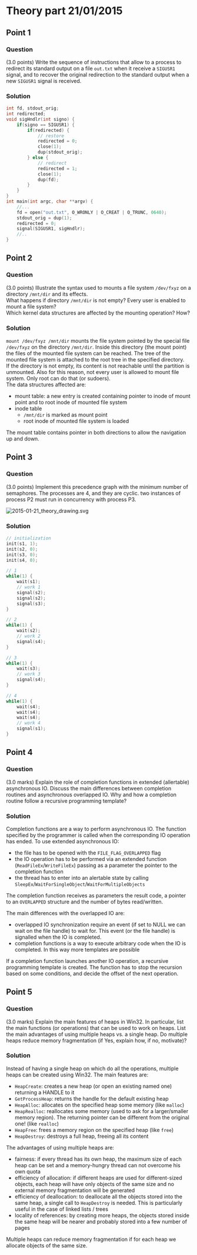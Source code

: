 # Theory part 21/01/2015

## Point 1

### Question

(3.0 points) Write the sequence of instructions that allow to a process to redirect its standard output on a file `out.txt` when it receive a `SIGUSR1` signal, and to recover the original redirection to the standard output when a new `SIGUSR1` signal is received.

### Solution

```c
int fd, stdout_orig;
int redirected;
void sigHndlr(int signo) {
    if(signo == SIGUSR1) {
        if(redirected) {
            // restore
            redirected = 0;
            close(1);
            dup(stdout_orig);
        } else {
            // redirect
            redirected = 1;
            close(1);
            dup(fd);
        }
    }
}
int main(int argc, char **argv) {
    //...
    fd = open("out.txt", O_WRONLY | O_CREAT | O_TRUNC, 0640);
    stdout_orig = dup(1);
    redirected = 0;
    signal(SIGUSR1, sigHndlr);
    //..
}
```

## Point 2

### Question

(3.0 points) Illustrate the syntax used to mounts a file system `/dev/fxyz` on a directory `/mnt/dir` and its effects.  
What happens if directory `/mnt/dir` is not empty? Every user is enabled to mount a file system?  
Which kernel data structures are affected by the mounting operation? How?

### Solution

`mount /dev/fxyz /mnt/dir` mounts the file system pointed by the special file `/dev/fxyz` on the directory `/mnt/dir`. Inside this directory (the mount point) the files of the mounted file system can be reached. The tree of the mounted file system is attached to the root tree in the specified directory.  
If the directory is not empty, its content is not reachable until the partition is unmounted. Also for this reason, not every user is allowed to mount file system. Only root can do that (or sudoers).  
The data structures affected are:

* mount table: a new entry is created containing pointer to inode of mount point and to root inode of mounted file system
* inode table
  * `/mnt/dir` is marked as mount point
  * root inode of mounted file system is loaded

The mount table contains pointer in both directions to allow the navigation up and down.

## Point 3

### Question

(3.0 points) Implement this precedence graph with the minimum number of semaphores. The processes are 4, and they are cyclic. two instances of process P2 must run in concurrency with process P3.

![2015-01-21_theory_drawing.svg](https://cdn.rawgit.com/MartinoMensio/SDP-exams/master/2015-01-21/2015-01-21_theory_drawing.svg "System representation")

### Solution

```c
// initialization
init(s1, 1);
init(s2, 0);
init(s3, 0);
init(s4, 0);

// 1
while(1) {
    wait(s1);
    // work 1
    signal(s2);
    signal(s2);
    signal(s3);
}

// 2
while(1) {
    wait(s2);
    // work 2
    signal(s4);
}

// 3
while(1) {
    wait(s3);
    // work 3
    signal(s4);
}

// 4
while(1) {
    wait(s4);
    wait(s4);
    wait(s4);
    // work 4
    signal(s1);
}
```

## Point 4

### Question

(3.0 marks) Explain the role of completion functions in extended (allertable) asynchronous IO. Discuss the main differences between completion routines and asynchronous overlapped IO. Why and how a completion routine follow a recursive programming template?


### Solution

Completion functions are a way to perform asynchronous IO. The function specified by the programmer is called when the corresponding IO operation has ended. To use extended asynchronous IO:

* the file has to be opened with the `FILE_FLAG_OVERLAPPED` flag
* the IO operation has to be performed via an extended function (`ReadFileEx`/`WriteFileEx`) passing as a parameter the pointer to the completion function
* the thread has to enter into an alertable state by calling `SleepEx`/`WaitForSingleObject`/`WaitForMultipleObjects`

The completion function receives as parameters the result code, a pointer to an `OVERLAPPED` structure and the number of bytes read/written.

The main differences with the overlapped IO are:

* overlapped IO synchronization require an event (if set to NULL we can wait on the file handle) to wait for. This event (or the file handle) is signalled when the IO is completed.
* completion functions is a way to execute arbitrary code when the IO is completed. In this way more templates are possible

If a completion function launches another IO operation, a recursive programming template is created. The function has to stop the recursion based on some conditions, and decide the offset of the next operation.

## Point 5

### Question

(3.0 marks) Explain the main features of heaps in Win32. In particular, list the main functions (or operations) that can be used to work on heaps. List the main advantages of using multiple heaps vs. a single heap. Do multiple heaps reduce memory fragmentation (if Yes, explain how, if no, motivate)?

### Solution

Instead of having a single heap on which do all the operations, multiple heaps can be created using Win32. The main features are:

* `HeapCreate`: creates a new heap (or open an existing named one) returning a HANDLE to it
* `GetProcessHeap`: returns the handle for the default existing heap
* `HeapAlloc`: allocates on the specified heap some memory (like `malloc`)
* `HeapRealloc`: reallocates some memory (used to ask for a larger/smaller memory region). The returning pointer can be different from the original one! (like `realloc`)
* `HeapFree`: frees a memory region on the specified heap (like `free`)
* `HeapDestroy`: destroys a full heap, freeing all its content

The advantages of using multiple heaps are:

* fairness: if every thread has its own heap, the maximum size of each heap can be set and a memory-hungry thread can not overcome his own quota
* efficiency of allocation: if different heaps are used for different-sized objects, each heap will have only objects of the same size and no external memory fragmentation will be generated
* efficiency of deallocation: to deallocate all the objects stored into the same heap, a single call to `HeapDestroy` is needed. This is particularly useful in the case of linked lists / trees
* locality of references: by creating more heaps, the objects stored inside the same heap will be nearer and probably stored into a few number of pages

Multiple heaps can reduce memory fragmentation if for each heap we allocate objects of the same size.